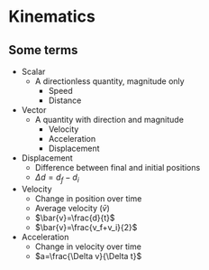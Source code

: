 # Kinematics
## Some terms
- Scalar
	- A directionless quantity, magnitude only
		- Speed
		- Distance
- Vector
	- A quantity with direction and magnitude
		- Velocity
		- Acceleration
		- Displacement
- Displacement
	- Difference between final and initial positions
	- $\Delta d = d_f-d_{i}$
- Velocity
	- Change in position over time
	- Average velocity ($\bar{v}$)
	- $\bar{v}=\frac{d}{t}$
	- $\bar{v}=\frac{v_f+v_i}{2}$
- Acceleration
	- Change in velocity over time
	- $a=\frac{\Delta v}{\Delta t}$
